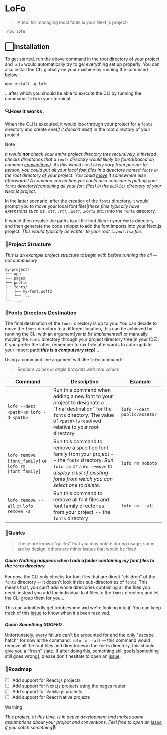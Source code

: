 # LoFo

> A tool for managing local fonts in your Next.js project!

```
 npx lofo
```

## ⬜Installation

To get started, run the above command in the root directory of your project and `lofo` would automatically try to get everything set up properly. You can also install the CLI globally on your machine by running the command below:

```
npm install -g lofo
```

...after which you should be able to execute the CLI by running the command: `lofo` in your terminal...

### 🔍How it works.

When the CLI is executed, it would look through your project for a `fonts` directory and create one(_if it doesn't exist_) in the root directory of your project.

> [!NOTE]
> _It would **not** check your entire project directory tree recursively, it instead checks directories that a `fonts` directory would likely be found(based on common [conventions](https://github.com/binlf/lofo/blob/abd7a448baacb791037d3627139d620c14530f31/src/constants.ts#L2)). As this would most likely vary from person-to-person, you could put all your local font files in a directory named `fonts` in the root directory of your project. You could [move](https://github.com/binlf/lofo?tab=readme-ov-file#fonts-directory-destination) it somewhere else afterwards! A common convention you could also consider is putting your `fonts` directory(containing all your font files) in the `public/` directory of your Next.js project._

In the latter scenario, after the creation of the `fonts` directory, it would prompt you to move your local font files[_these files typically have extensions such as `.otf`, `.ttf`, `.woff`, `.woff2` etc._] into the `fonts` directory.

It would then resolve the paths to all the font files in your `fonts` directory and then generate the code snippet to add the font imports into your Next.js project. _This would typically be written to your root `layout.tsx` file._

### 📂Project Structure

_This is an example project structure to begin with before running the cli -- not cumpulsory_

```
my-project/
├── app
├── pages
├── public
├── fonts/
│   ├── my-font.woff2
│   └── ...
└── ...
```

### 📍Fonts Directory Destination

The final destination of the `fonts` directory is up to you. You can decide to move the `fonts` directory to a different location, this can be achieved by running the CLI with an argument[_yet to be implemented_] or manually moving the `fonts` directory through your project directory tree(in your IDE). If you prefer the latter, remember to run `lofo` afterwards to auto-update your import path[**_this is a compulsory step_**]...

Using a command line argument with the `lofo` command:

> _Replace values in angle brackets with real values_

| Command                                                | Description                                                                                                                                                                                                  | Example                      |
| ------------------------------------------------------ | ------------------------------------------------------------------------------------------------------------------------------------------------------------------------------------------------------------ | ---------------------------- |
| `lofo --dest <path>` or `lofo -d <path>`               | Run this command when adding a new font to your project to designate a "final destination" for the `fonts` directory. The value of `<path>` is resolved relative to your root directory                      | `lofo --dest public/assets/` |
| `lofo remove [font_family]` or `lofo rm [font_family]` | Run this command to remove a specified font family from your project -- the `fonts` directory. _Run `lofo rm` or `lofo remove` to display a list of existing fonts from which you can select one to delete._ | `lofo rm Roboto`             |
| `lofo remove --all` or `lofo remove -a `               | Run this command to remove all font files and font family directories from your project -- the `fonts` directory                                                                                             | `lofo rm --all`              |

### 👀Quirks

> These are known "quirks" that you may notice during usage, some are by design, others are minor issues that would be fixed.

#### _Quirk: Nothing happens when I add a folder containing my font files to the `fonts` directory._

For now, the CLI only checks for font files that are direct "children" of the `fonts` directory -- it doesn't look inside sub-directoiries of `fonts`. This means that, you can't add whole directories containing all the files you need, instead you add the individual font files to the `fonts` directory and let the CLI group them for you...

This can admittedly get troublesome and we're looking into [it](https://github.com/binlf/lofo/issues/32). You can keep track of this [issue](https://github.com/binlf/lofo/issues/32) to know when it's been resolved.

#### _Quirk: Something GOOFED._

Unfortunately, every failure can't be accounted for and the only "escape hatch" for now is the command: `lofo rm --all` -- this command would remove all the font files and directories in the `fonts` directory, this should give you a "fresh" slate. If after doing this, something still goofs[something still goes wrong], please don't hesitate to open an [issue](https://github.com/binlf/lofo/issues/new).

### 🗾Roadmap

- [ ] Add support for React.js projects
- [ ] Add support for Next.js projects using the pages router
- [ ] Add support for Vanilla.js projects
- [ ] Add support for React Native projects

> [!WARNING]
> _This project, at this time, is in active development and makes some assumptions about your project and conventions. Feel free to open an [issue](https://github.com/binlf/lofo/issues/new) if you catch something🧐!_
